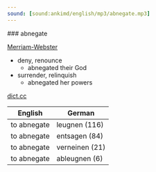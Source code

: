```yaml
---
sound: [sound:ankimd/english/mp3/abnegate.mp3]
---
```


\### abnegate

[Merriam-Webster](https://www.merriam-webster.com/dictionary/abnegate)

- deny, renounce
    - abnegated their God
- surrender, relinquish
    - abnegated her powers

[dict.cc](https://www.dict.cc/abnegate)

| English        | German       |
| -------------- | ------------ |
| to abnegate | leugnen (116) |
| to abnegate | entsagen (84) |
| to abnegate | verneinen (21) |
| to abnegate | ableugnen (6) |
